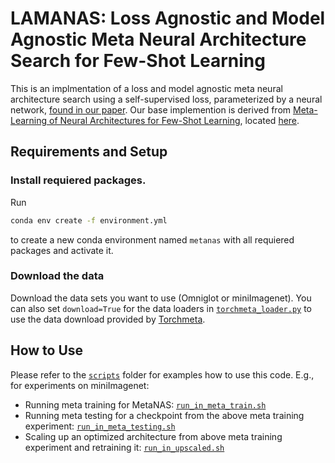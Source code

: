 # LAMANAS: Loss Agnostic and Model Agnostic Meta Neural Architecture Search for Few-Shot Learning


This is an implmentation of a loss and model agnostic meta neural architecture search using a self-supervised loss, parameterized by a neural network, [found in our paper](https://cs229.stanford.edu/proj2021spr/report2/82285254.pdf). Our base implemention is derived from [Meta-Learning of Neural Architectures for Few-Shot Learning](https://openaccess.thecvf.com/content_CVPR_2020/html/Elsken_Meta-Learning_of_Neural_Architectures_for_Few-Shot_Learning_CVPR_2020_paper.html), located [here](https://github.com/boschresearch/metanas/tree/305e3070908c6adf974fbdf8220e8afba4eb60fd).



## Requirements and Setup

### Install requiered packages.
Run

```bash
conda env create -f environment.yml
```
to create a new conda environment named `metanas` with all requiered packages and activate it.

### Download the data

Download the data sets you want to use (Omniglot or miniImagenet). You can also set `download=True` for the data loaders in [`torchmeta_loader.py`](metanas/tasks/torchmeta_loader.py) to use the data download provided by [Torchmeta](https://github.com/tristandeleu/pytorch-meta). 



## How to Use

Please refer to the [`scripts`](scripts/) folder for examples how to use this code. E.g., for experiments on miniImagenet:

- Running meta training for MetaNAS: [`run_in_meta_train.sh`](scripts/run_in_meta_train.sh)
- Running meta testing for a checkpoint from the above meta training experiment: [`run_in_meta_testing.sh`](scripts/run_in_meta_testing.sh)
- Scaling up an optimized architecture from above meta training experiment and retraining it: [`run_in_upscaled.sh`](scripts/run_in_upscaled.sh)
